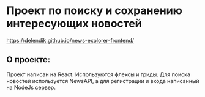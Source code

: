 # Проект по поиску и сохранению интересующих новостей

https://delendik.github.io/news-explorer-frontend/

## О проекте:

Проект написан на React. Используются флексы и гриды.
Для поиска новостей используется NewsAPI, а для регистрации и входа написанный на NodeJs сервер.